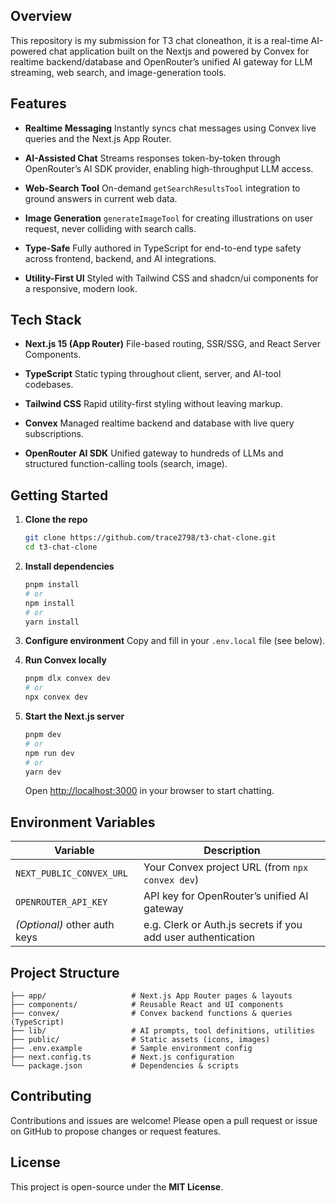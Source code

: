 ## Overview

This repository is my submission for T3 chat cloneathon, it is a real-time AI-powered chat application built on the  Nextjs and powered by Convex for realtime backend/database and OpenRouter’s unified AI gateway for LLM streaming, web search, and image-generation tools.

## Features

* **Realtime Messaging**
  Instantly syncs chat messages using Convex live queries and the Next.js App Router.

* **AI-Assisted Chat**
  Streams responses token-by-token through OpenRouter’s AI SDK provider, enabling high-throughput LLM access.

* **Web-Search Tool**
  On-demand `getSearchResultsTool` integration to ground answers in current web data.

* **Image Generation**
  `generateImageTool` for creating illustrations on user request, never colliding with search calls.

* **Type-Safe**
  Fully authored in TypeScript for end-to-end type safety across frontend, backend, and AI integrations.

* **Utility-First UI**
  Styled with Tailwind CSS and shadcn/ui components for a responsive, modern look.

## Tech Stack

* **Next.js 15 (App Router)**
  File-based routing, SSR/SSG, and React Server Components.

* **TypeScript**
  Static typing throughout client, server, and AI-tool codebases.

* **Tailwind CSS**
  Rapid utility-first styling without leaving markup.

* **Convex**
  Managed realtime backend and database with live query subscriptions.

* **OpenRouter AI SDK**
  Unified gateway to hundreds of LLMs and structured function-calling tools (search, image).

## Getting Started

1. **Clone the repo**

   ```bash
   git clone https://github.com/trace2798/t3-chat-clone.git
   cd t3-chat-clone
   ```

2. **Install dependencies**

   ```bash
   pnpm install
   # or
   npm install
   # or
   yarn install
   ```

3. **Configure environment**
   Copy and fill in your `.env.local` file (see below).

4. **Run Convex locally**

   ```bash
   pnpm dlx convex dev
   # or
   npx convex dev
   ```

5. **Start the Next.js server**

   ```bash
   pnpm dev
   # or
   npm run dev
   # or
   yarn dev
   ```

   Open [http://localhost:3000](http://localhost:3000) in your browser to start chatting.

## Environment Variables

| Variable                     | Description                                                  |
| ---------------------------- | ------------------------------------------------------------ |
| `NEXT_PUBLIC_CONVEX_URL`     | Your Convex project URL (from `npx convex dev`)              |
| `OPENROUTER_API_KEY`         | API key for OpenRouter’s unified AI gateway                  |
| *(Optional)* other auth keys | e.g. Clerk or Auth.js secrets if you add user authentication |

## Project Structure

```
├── app/                   # Next.js App Router pages & layouts
├── components/            # Reusable React and UI components
├── convex/                # Convex backend functions & queries (TypeScript)
├── lib/                   # AI prompts, tool definitions, utilities
├── public/                # Static assets (icons, images)
├── .env.example           # Sample environment config
├── next.config.ts         # Next.js configuration
└── package.json           # Dependencies & scripts
```

## Contributing

Contributions and issues are welcome! Please open a pull request or issue on GitHub to propose changes or request features.

## License

This project is open-source under the **MIT License**.
